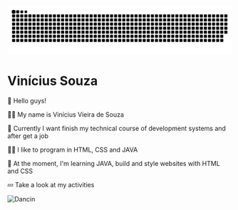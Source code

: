 ![Snake animation](https://github.com/vinisouza01/vinisouza01/blob/output/github-contribution-grid-snake.svg)

# Vinícius Souza

<p>👋 Hello guys!</p>
<p>🙋‍♂️ My name is Vinícius Vieira de Souza</p>
<p>👀 Currently I want finish my technical course of development systems and after get a job</p>
<p>👨‍💻 I like to program in HTML, CSS and JAVA</p>
<p>📖 At the moment, I'm learning JAVA, build and style websites with HTML and CSS</p>
<p>💤 Take a look at my activities</p>

<img src="https://thumbs.gfycat.com/EducatedSlimDinosaur-size_restricted.gif" alt="Dancin">
<audio>
  <source src="https://youtu.be/5Epc1Beme90" type="audio/mp3">
 </audio>
